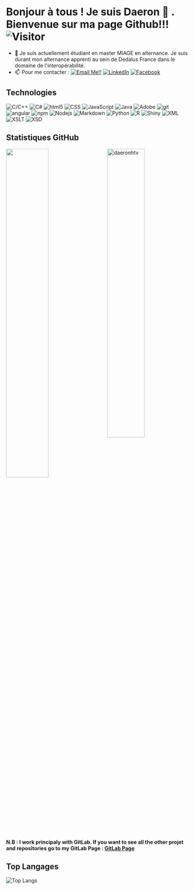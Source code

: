 # Bonjour à tous ! Je suis Daeron 👋 . Bienvenue sur ma page Github!!!   ![Visitor](https://visitor-badge.laobi.icu/badge?page_id=DaeronHTV.repoName)

- 🔭 Je suis actuellement étudiant en master MIAGE en alternance. Je suis durant mon alternance apprenti au sein de Dedalus France dans le domaine de l'interopérabilité.
- 📫 Pour me contacter : <a href="mailto:cita.avan@gmail.com">![Email Me!!](https://img.shields.io/badge/Gmail-D14836?style=for-the-badge&logo=gmail&logoColor=white)</a> 
 <a href="https://www.linkedin.com/in/aurelien-avanzino/">![LinkedIn](https://img.shields.io/badge/LinkedIn-0077B5?style=for-the-badge&logo=linkedin&logoColor=white)</a> 
 <a href="https://www.facebook.com/daeron.trostk.5/"><img alt="Facebook" src="https://img.shields.io/badge/%20-facebook-blue?style=for-the-badge&logo=facebook&logoColor=white"></a>

## Technologies 
<p>
  <img alt="C/C++" src="https://img.shields.io/badge/%20-C%2FC%2B%2B-lightgrey?style=flat-square&logo=c&logoColor=white"/>
  <img alt="C#" src="https://img.shields.io/badge/%20-C%23-blueviolet?style=flat-square&logo=csharp&logoColor=white"/>
  <img alt="html5" src="https://img.shields.io/badge/-HTML5-E34F26?style=flat-square&logo=html5&logoColor=white" />
  <img alt="CSS" src="https://img.shields.io/badge/CSS%20-%231572B6.svg?style=flat-square&logo=css3&logoColor=white" />
  <img alt="JavaScript" src="https://img.shields.io/badge/JavaScript%20-%23F7DF1E.svg?style=flat-square&logo=javascript&logoColor=black" />
  <img alt="Java" src="https://img.shields.io/badge/Java%20-%23F7DF1E.svg?style=flat-square&logo=java&logoColor=black" />
  <img alt="Adobe" src="https://img.shields.io/badge/Adobe%20-%23FF0000.svg?style=flat-square&logo=adobe&logoColor=white">
  <img alt="git" src="https://img.shields.io/badge/-Git-F05032?style=flat-square&logo=git&logoColor=white" />
  <img alt="angular" src="https://img.shields.io/badge/-Angular-DD0031?style=flat-square&logo=angular&logoColor=white" />
  <img alt="npm" src="https://img.shields.io/badge/-NPM-CB3837?style=flat-square&logo=npm&logoColor=white" />
  <img alt="Nodejs" src="https://img.shields.io/badge/-Nodejs-43853d?style=flat-square&logo=Node.js&logoColor=white" />
  <img alt="Markdown" src="https://img.shields.io/badge/Markdown-%23000000.svg?style=flat-square&logo=markdown&logoColor=white" />
  <img alt="Python" src="https://img.shields.io/badge/Python%20-%2314354C.svg?style=flat-square&logo=python&logoColor=white" />
  <img alt="R" src="https://img.shields.io/badge/R-blue?style=flat-square&logo=r&logoColor=white" />
  <img alt="Shiny" src="https://img.shields.io/badge/Shiny-blue?style=flat-square&logo=r&logoColor=white" />
  <img alt="XML" src="https://img.shields.io/badge/XML-green?style=flat-square&logo=xml&logoColor=white" />
  <img alt="XSLT" src="https://img.shields.io/badge/XSLT-green?style=flat-square&logo=xslt&logoColor=white" />
  <img alt="XSD" src="https://img.shields.io/badge/XSD-green?style=flat-square&logo=xsd&logoColor=white" />
</p>

## Statistiques GitHub

 <img src="https://github-readme-stats.vercel.app/api?username=DaeronHTV&show_icons=true&theme=gotham" alt="daeronhtv" width="45%" align="right"/>
 <img  src="https://github-readme-streak-stats.herokuapp.com/?user=DaeronHTV&theme=dark" width="48%" >
 
 **N.B : I work principaly with GitLab. If you want to see all the other projet and repositories go to my GitLab Page : <a href="https://gitlab.com/AurelienAVZN" target="_blank">GitLab Page</a>**  
 
## Top Langages
![Top Langs](https://github-readme-stats.vercel.app/api/top-langs/?username=DaeronHTV&layout=compact)
